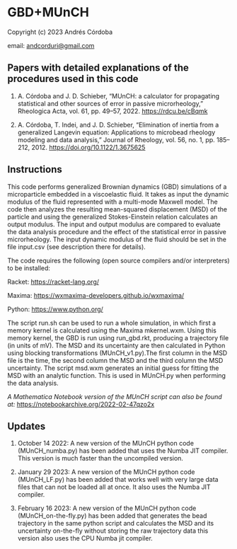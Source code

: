 # GBD+MUnCH

Copyright (c) 2023 Andrés Córdoba

email: andcorduri@gmail.com

## Papers with detailed explanations of the procedures used in this code

1. A. Córdoba and J. D. Schieber, “MUnCH: a calculator for propagating statistical and other sources of error in passive microrheology,” Rheologica Acta, vol. 61, pp. 49–57, 2022. https://rdcu.be/cBqmk

2. A. Córdoba, T. Indei, and J. D. Schieber, “Elimination of inertia from a generalized Langevin equation: Applications to microbead rheology modeling and data analysis,” Journal of Rheology, vol. 56, no. 1, pp. 185–212, 2012. https://doi.org/10.1122/1.3675625

## Instructions

This code performs generalized Brownian dynamics (GBD) simulations of a microparticle embedded in a viscoelastic fluid. It takes as input the dynamic modulus of the fluid represented with a multi-mode Maxwell model. The code then analyzes the resulting mean-squared displacement (MSD) of the particle and using the generalized Stokes-Einstein relation calculates an output modulus. The input and output modulus are compared to evaluate the data analysis procedure and the effect of the statistical error in passive microrheology. The input dynamic modulus of the fluid should be set in the file input.csv (see description there for details).

The code requires the following (open source compilers and/or interpreters) to be installed:

Racket: https://racket-lang.org/

Maxima: https://wxmaxima-developers.github.io/wxmaxima/

Python: https://www.python.org/

The script run.sh can be used to run a whole simulation, in which first a memory kernel is calculated using the Maxima mkernel.wxm. Using this memory kernel, the GBD is run using run_gbd.rkt, producing a trajectory file (in units of mV). The MSD and its uncertainty are then calculated in Python using blocking transformations (MUnCH_v1.py).The first column in the MSD file is the time, the second column the MSD and the third column the MSD uncertainty. The script msd.wxm generates an initial guess for fitting the MSD with an analytic function. This is used in MUnCH.py when performing the data analysis.

*A Mathematica Notebook version of the MUnCH script can also be found at:* https://notebookarchive.org/2022-02-47qzo2x

## Updates

1. October 14 2022: A new version of the MUnCH python code (MUnCH_numba.py) has been added that uses the Numba JIT compiler. This version is much faster than the uncompiled version.

2. January 29 2023: A new version of the MUnCH python code (MUnCH_LF.py) has been added that works well with very large data files that can not be loaded all at once. It also uses the Numba JIT compiler.

3. February 16 2023: A new version of the MUnCH python code (MUnCH_on-the-fly.py) has been added that generates the bead trajectory in the same python script and calculates the MSD and its uncertainty on-the-fly without storing the raw trajectory data this version also uses the CPU Numba jit compiler.


